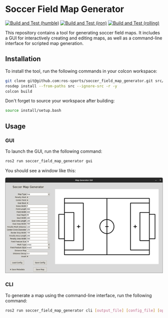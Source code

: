 # Soccer Field Map Generator

[![Build and Test (humble)](../../actions/workflows/build_and_test_humble.yaml/badge.svg?branch=rolling)](../../actions/workflows/build_and_test_humble.yaml?query=branch:rolling)
[![Build and Test (iron)](../../actions/workflows/build_and_test_iron.yaml/badge.svg?branch=rolling)](../../actions/workflows/build_and_test_iron.yaml?query=branch:rolling)
[![Build and Test (rolling)](../../actions/workflows/build_and_test_rolling.yaml/badge.svg?branch=rolling)](../../actions/workflows/build_and_test_rolling.yaml?query=branch:rolling)

This repository contains a tool for generating soccer field maps. It includes a GUI for interactively creating and editing maps, as well as a command-line interface for scripted map generation.

## Installation

To install the tool, run the following commands in your colcon workspace:

```bash
git clone git@github.com:ros-sports/soccer_field_map_generator.git src/soccer_field_map_generator
rosdep install --from-paths src --ignore-src -r -y
colcon build
```

Don't forget to source your workspace after building:

```bash
source install/setup.bash
```

## Usage

### GUI

To launch the GUI, run the following command:

```bash
ros2 run soccer_field_map_generator gui
```

You should see a window like this:

![GUI](gui.png)

### CLI

To generate a map using the command-line interface, run the following command:

```bash
ros2 run soccer_field_map_generator cli [output_file] [config_file] [options]
```
